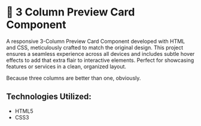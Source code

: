 # 🔹 3 Column Preview Card Component

A responsive 3-Column Preview Card Component developed with HTML and CSS, meticulously crafted to match the original design. This project ensures a seamless experience across all devices and includes subtle hover effects to add that extra flair to interactive elements. Perfect for showcasing features or services in a clean, organized layout.

Because three columns are better than one, obviously.

## Technologies Utilized:

- HTML5
- CSS3
